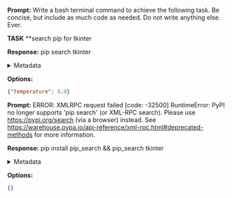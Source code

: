 **Prompt:**
Write a bash terminal command to achieve the following task.
Be concise, but include as much code as needed. Do not write anything else. Ever.

**TASK**
**search pip for tkinter


**Response:**
pip search tkinter

<details><summary>Metadata</summary>

- Duration: 1054 ms
- Datetime: 2023-11-30T11:29:23.585905
- Model: gpt-4-1106-preview

</details>

**Options:**
```json
{"temperature": 0.0}
```

**Prompt:**
ERROR: XMLRPC request failed [code: -32500]
RuntimeError: PyPI no longer supports 'pip search' (or XML-RPC search). Please use https://pypi.org/search (via a browser) instead. See https://warehouse.pypa.io/api-reference/xml-rpc.html#deprecated-methods for more information.

**Response:**
pip install pip_search && pip_search tkinter

<details><summary>Metadata</summary>

- Duration: 1063 ms
- Datetime: 2023-11-30T11:29:45.107780
- Model: gpt-4-1106-preview

</details>

**Options:**
```json
{}
```

